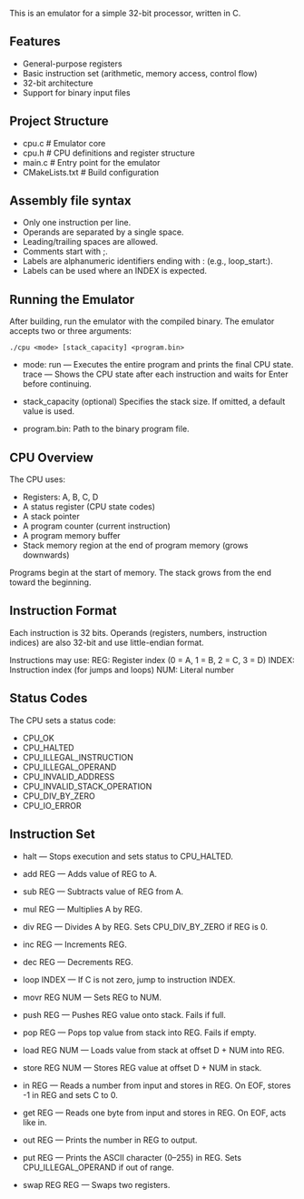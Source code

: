 This is an emulator for a simple 32-bit processor, written in C.  

## Features
- General-purpose registers
- Basic instruction set (arithmetic, memory access, control flow)
- 32-bit architecture
- Support for binary input files


## Project Structure
- cpu.c # Emulator core
- cpu.h # CPU definitions and register structure
- main.c # Entry point for the emulator
- CMakeLists.txt # Build configuration


## Assembly file syntax
- Only one instruction per line.
- Operands are separated by a single space.
- Leading/trailing spaces are allowed.
- Comments start with ;.
- Labels are alphanumeric identifiers ending with : (e.g., loop_start:).
- Labels can be used where an INDEX is expected.


## Running the Emulator
After building, run the emulator with the compiled binary.
The emulator accepts two or three arguments:

    ./cpu <mode> [stack_capacity] <program.bin>

- mode:
run — Executes the entire program and prints the final CPU state.
trace — Shows the CPU state after each instruction and waits for Enter before continuing.

- stack_capacity (optional)
Specifies the stack size. If omitted, a default value is used.

- program.bin:
Path to the binary program file.


## CPU Overview
The CPU uses:
- Registers: A, B, C, D
- A status register (CPU state codes)
- A stack pointer
- A program counter (current instruction)
- A program memory buffer
- Stack memory region at the end of program memory (grows downwards)

Programs begin at the start of memory. The stack grows from the end toward the beginning.


## Instruction Format
Each instruction is 32 bits. Operands (registers, numbers, instruction indices) are also 32-bit and use little-endian format.

Instructions may use:
REG: Register index (0 = A, 1 = B, 2 = C, 3 = D)
INDEX: Instruction index (for jumps and loops)
NUM: Literal number


## Status Codes
The CPU sets a status code:

- CPU_OK
- CPU_HALTED
- CPU_ILLEGAL_INSTRUCTION
- CPU_ILLEGAL_OPERAND
- CPU_INVALID_ADDRESS
- CPU_INVALID_STACK_OPERATION
- CPU_DIV_BY_ZERO
- CPU_IO_ERROR


## Instruction Set
-   halt — Stops execution and sets status to CPU_HALTED.

-   add REG — Adds value of REG to A.
-   sub REG — Subtracts value of REG from A.
-   mul REG — Multiplies A by REG.
-   div REG — Divides A by REG. Sets CPU_DIV_BY_ZERO if REG is 0.
-   inc REG — Increments REG.
-   dec REG — Decrements REG.

-   loop INDEX — If C is not zero, jump to instruction INDEX.
-   movr REG NUM — Sets REG to NUM.

-   push REG — Pushes REG value onto stack. Fails if full.
-   pop REG — Pops top value from stack into REG. Fails if empty.
-   load REG NUM — Loads value from stack at offset D + NUM into REG.
-   store REG NUM — Stores REG value at offset D + NUM in stack.

-   in REG — Reads a number from input and stores in REG. On EOF, stores -1 in REG and sets C to 0.
-   get REG — Reads one byte from input and stores in REG. On EOF, acts like in.
-   out REG — Prints the number in REG to output.
-   put REG — Prints the ASCII character (0–255) in REG. Sets CPU_ILLEGAL_OPERAND if out of range.

-   swap REG REG — Swaps two registers.
